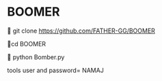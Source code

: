 # BOOMER 





📛 git clone https://github.com/FATHER-GG/BOOMER 


📛cd BOOMER 


📛 python Bomber.py



tools user and password= NAMAJ
